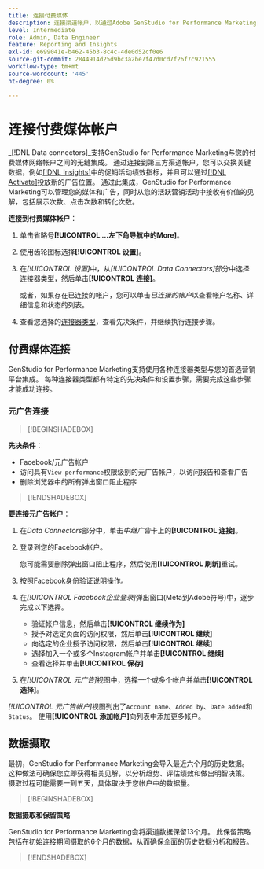 ```yaml
---
title: 连接付费媒体
description: 连接渠道帐户，以通过Adobe GenStudio for Performance Marketing激活和监控您的广告和媒体。
level: Intermediate
role: Admin, Data Engineer
feature: Reporting and Insights
exl-id: e699041e-b462-45b3-8c4c-4de0d52cf0e6
source-git-commit: 2844914d25d9bc3a2be7f47d0cd7f26f7c921555
workflow-type: tm+mt
source-wordcount: '445'
ht-degree: 0%

---
```


# 连接付费媒体帐户

_[!DNL Data connectors]_支持GenStudio for Performance Marketing与您的付费媒体网络帐户之间的无缝集成。 通过连接到第三方渠道帐户，您可以交换关键数据，例如[[!DNL Insights]](/help/user-guide/insights/overview.md)中的促销活动绩效指标，并且可以通过[[!DNL Activate]](/help/user-guide/activation/overview.md)投放新的广告位置。 通过此集成，GenStudio for Performance Marketing可以管理您的媒体和广告，同时从您的活跃营销活动中接收有价值的见解，包括展示次数、点击次数和转化次数。

**连接到付费媒体帐户**：

1. 单击省略号&#x200B;**[!UICONTROL ...左下角导航中的More]**。

1. 使用齿轮图标选择&#x200B;**[!UICONTROL 设置]**。

1. 在&#x200B;_[!UICONTROL 设置]_&#x200B;中，从&#x200B;_[!UICONTROL Data Connectors]_&#x200B;部分中选择连接器类型，然后单击&#x200B;**[!UICONTROL 连接]**。

   或者，如果存在已连接的帐户，您可以单击&#x200B;_已连接的帐户_&#x200B;以查看帐户名称、详细信息和状态的列表。

1. 查看您选择的[连接器类型](#connector-types)，查看先决条件，并继续执行连接步骤。

## 付费媒体连接

GenStudio for Performance Marketing支持使用各种连接器类型与您的首选营销平台集成。 每种连接器类型都有特定的先决条件和设置步骤，需要完成这些步骤才能成功连接。

### 元广告连接

>[!BEGINSHADEBOX]

**先决条件**：

- Facebook/元广告帐户
- 访问具有`View performance`权限级别的元广告帐户，以访问报告和查看广告
- 删除浏览器中的所有弹出窗口阻止程序

>[!ENDSHADEBOX]

**要连接元广告帐户**：

1. 在&#x200B;_Data Connectors_&#x200B;部分中，单击&#x200B;_中继广告_&#x200B;卡上的&#x200B;**[!UICONTROL 连接]**。

1. 登录到您的Facebook帐户。

   您可能需要删除弹出窗口阻止程序，然后使用&#x200B;**[!UICONTROL 刷新]**&#x200B;重试。

1. 按照Facebook身份验证说明操作。

1. 在&#x200B;_[!UICONTROL Facebook企业登录]_&#x200B;弹出窗口(Meta到Adobe符号)中，逐步完成以下选择。

   - 验证帐户信息，然后单击&#x200B;**[!UICONTROL 继续作为]**
   - 授予对选定页面的访问权限，然后单击&#x200B;**[!UICONTROL 继续]**
   - 向选定的企业授予访问权限，然后单击&#x200B;**[!UICONTROL 继续]**
   - 选择加入一个或多个Instagram帐户并单击&#x200B;**[!UICONTROL 继续]**
   - 查看选择并单击&#x200B;**[!UICONTROL 保存]**

1. 在&#x200B;_[!UICONTROL 元广告]_&#x200B;视图中，选择一个或多个帐户并单击&#x200B;**[!UICONTROL 选择]**。

_[!UICONTROL 元广告帐户]_&#x200B;视图列出了`Account name`、`Added by`、`Date added`和`Status`。 使用&#x200B;**[!UICONTROL 添加帐户]**&#x200B;向列表中添加更多帐户。

## 数据摄取

最初，GenStudio for Performance Marketing会导入最近六个月的历史数据。 这种做法可确保您立即获得相关见解，以分析趋势、评估绩效和做出明智决策。 摄取过程可能需要一到五天，具体取决于您帐户中的数据量。

>[!BEGINSHADEBOX]

**数据摄取和保留策略**

GenStudio for Performance Marketing会将渠道数据保留13个月。 此保留策略包括在初始连接期间摄取的6个月的数据，从而确保全面的历史数据分析和报告。

>[!ENDSHADEBOX]
